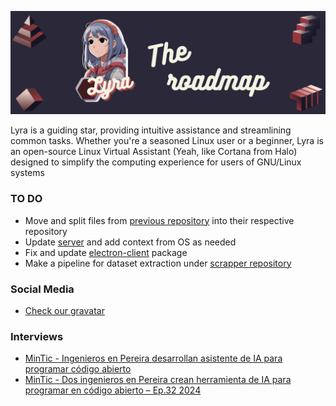 <div align="center">

![Lyra Roadmap](https://github.com/lyra-ai-assistant/.github/blob/main/profile/.doc/assets/Lyra%20Roadmap.png?raw=true)

</div>

Lyra is a guiding star, providing intuitive assistance and streamlining common tasks. Whether you're a seasoned Linux user or a beginner, Lyra is an open-source Linux Virtual Assistant (Yeah, like Cortana from Halo) designed to simplify the computing experience for users of GNU/Linux systems

### TO DO

- Move and split files from [previous repository](https://github.com/AndresMpa/lyra) into their respective repository
- Update [server](https://github.com/lyra-ai-assistant/server) and add context from OS as needed
- Fix and update [electron-client](https://github.com/lyra-ai-assistant/electron-client) package
- Make a pipeline for dataset extraction under [scrapper repository](https://github.com/lyra-ai-assistant/scraper)

### Social Media

- [Check our gravatar](https://gravatar.com/personathoughtfullyb5b550fb99)

### Interviews

- [MinTic - Ingenieros en Pereira desarrollan asistente de IA para programar código abierto](https://www.youtube.com/watch?v=KLSnCxgulKw&list=LL&index=2)
- [MinTic - Dos ingenieros en Pereira crean herramienta de IA para programar en código abierto – Ep.32 2024](https://www.youtube.com/watch?v=eayh7u85Jhk)

